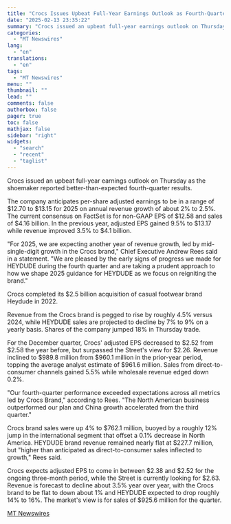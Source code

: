 ```yaml
---
title: "Crocs Issues Upbeat Full-Year Earnings Outlook as Fourth-Quarter Results Top Estimates"
date: "2025-02-13 23:35:22"
summary: "Crocs issued an upbeat full-year earnings outlook on Thursday as the shoemaker reported better-than-expected fourth-quarter results. The company anticipates per-share adjusted earnings to be in a range of $12.70 to $13.15 for 2025 on annual revenue growth of about 2% to 2.5%. The current consensus on FactSet is for non-GAAP..."
categories:
  - "MT Newswires"
lang:
  - "en"
translations:
  - "en"
tags:
  - "MT Newswires"
menu: ""
thumbnail: ""
lead: ""
comments: false
authorbox: false
pager: true
toc: false
mathjax: false
sidebar: "right"
widgets:
  - "search"
  - "recent"
  - "taglist"
---
```


Crocs issued an upbeat full-year earnings outlook on Thursday as the shoemaker reported better-than-expected fourth-quarter results.

The company anticipates per-share adjusted earnings to be in a range of $12.70 to $13.15 for 2025 on annual revenue growth of about 2% to 2.5%. The current consensus on FactSet is for non-GAAP EPS of $12.58 and sales of $4.16 billion. In the previous year, adjusted EPS gained 9.5% to $13.17 while revenue improved 3.5% to $4.1 billion.

"For 2025, we are expecting another year of revenue growth, led by mid-single-digit growth in the Crocs brand," Chief Executive Andrew Rees said in a statement. "We are pleased by the early signs of progress we made for HEYDUDE during the fourth quarter and are taking a prudent approach to how we shape 2025 guidance for HEYDUDE as we focus on reigniting the brand."

Crocs completed its $2.5 billion acquisition of casual footwear brand Heydude in 2022.

Revenue from the Crocs brand is pegged to rise by roughly 4.5% versus 2024, while HEYDUDE sales are projected to decline by 7% to 9% on a yearly basis. Shares of the company jumped 18% in Thursday trade.

For the December quarter, Crocs' adjusted EPS decreased to $2.52 from $2.58 the year before, but surpassed the Street's view for $2.26. Revenue inclined to $989.8 million from $960.1 million in the prior-year period, topping the average analyst estimate of $961.6 million. Sales from direct-to-consumer channels gained 5.5% while wholesale revenue edged down 0.2%.

"Our fourth-quarter performance exceeded expectations across all metrics led by Crocs Brand," according to Rees. "The North American business outperformed our plan and China growth accelerated from the third quarter."

Crocs brand sales were up 4% to $762.1 million, buoyed by a roughly 12% jump in the international segment that offset a 0.1% decrease in North America. HEYDUDE brand revenue remained nearly flat at $227.7 million, but "higher than anticipated as direct-to-consumer sales inflected to growth," Rees said.

Crocs expects adjusted EPS to come in between $2.38 and $2.52 for the ongoing three-month period, while the Street is currently looking for $2.63. Revenue is forecast to decline about 3.5% year over year, with the Crocs brand to be flat to down about 1% and HEYDUDE expected to drop roughly 14% to 16%. The market's view is for sales of $925.6 million for the quarter.

[MT Newswires](https://www.tradingview.com/news/mtnewswires.com:20250213:A3316865:0/)
